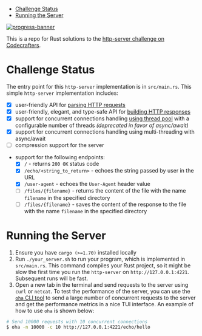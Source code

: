 <!--toc:start-->
- [Challenge Status](#challenge-status)
- [Running the Server](#running-the-server)
<!--toc:end-->

[![progress-banner](https://backend.codecrafters.io/progress/http-server/86635622-46d8-4e71-bff5-ac8a170d13cb)](https://app.codecrafters.io/users/codecrafters-bot?r=2qF)

This is a repo for Rust solutions to the [http-server challenge on Codecrafters](https://codecrafters.io/challenges/http-server).

# Challenge Status

The entry point for this `http-server` implementation is in `src/main.rs`. This simple `http-server`
implementation includes:
- [x] user-friendly API for [parsing HTTP requests](./src/http/request.rs)
- [x] user-friendly, elegant, and type-safe API for [building HTTP responses](./src/http/response_builder.rs)
- [x] support for concurrent connections handling [using thread pool](./src/http/thread_pool.rs) with
a configurable number of threads *(deprecated in favor of async/await)*
- [x] support for concurrent connections handling using multi-threading with async/await
- [ ] compression support for the server
- support for the following endpoints:
  - [x] `/` - returns `200 OK` status code
  - [x] `/echo/<string_to_return>` - echoes the string passed by user in the URL
  - [x] `/user-agent` - echoes the `User-Agent` header value
  - [ ] `/files/{filename}` - returns the content of the file with the name `filename` in the specified directory
  - [ ] `/files/{filename}` - saves the content of the response to the file with the name `filename` in the specified directory

# Running the Server

1. Ensure you have `cargo (>=1.70)` installed locally
1. Run `./your_server.sh` to run your program, which is implemented in `src/main.rs`. This command compiles your Rust project,
so it might be slow the first time you run the `http-server` on `http://127.0.0.1:4221`. Subsequent runs will be fast.
1. Open a new tab in the terminal and send requests to the server using `curl` or `netcat`. To test the performance of the server,
you can use the [`oha` CLI tool](https://github.com/hatoo/oha) to send a large number of concurrent requests to the server and
get the performance metrics in a nice TUI interface. An example of how to use `oha` is shown below:
```bash
# Send 10000 requests with 10 concurrent connections
$ oha -n 10000 -c 10 http://127.0.0.1:4221/echo/hello
```
